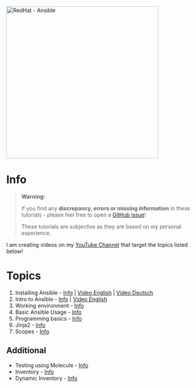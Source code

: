 <a href="https://www.ansible.com">
  <img src="https://www.ansible.com/hubfs/RedHat-Ansible-Automation-Platform_logo-white-1.png" alt="RedHat - Ansible" width="400"/>
</a>

# Info

> **Warning:**
>
> If you find any **discrepancy, errors or missing information** in these tutorials - please feel free to open a [GitHub issue](https://github.com/ansibleguy/ansible_tutorial/issues)!
>
> These tutorials are subjective as they are based on my personal experience. 


I am creating videos on my [YouTube Channel](https://www.youtube.com/@ansibleguy) that target the topics listed below! 

# Topics

1. Installing Ansible - [Info](https://github.com/ansibleguy/videos/blob/main/1) | [Video English](https://www.youtube.com/watch?v=88hUAGCbt9U) | [Video Deutsch](https://youtu.be/YaOEWItqRiU)
2. Intro to Ansible - [Info](https://github.com/ansibleguy/videos/blob/main/2) | [Video English](https://www.youtube.com/watch?v=NY02JV0hs-c)
3. Working environment - [Info](https://github.com/ansibleguy/videos/blob/main/3)
4. Basic Ansible Usage - [Info](https://github.com/ansibleguy/videos/blob/main/4)
5. Programming basics - [Info](https://github.com/ansibleguy/videos/blob/main/5)
6. Jinja2 - [Info](https://github.com/ansibleguy/videos/blob/main/6) 
7. Scopes - [Info](https://github.com/ansibleguy/videos/blob/main/7)


## Additional

* Testing using Molecule - [Info](https://github.com/ansibleguy/videos/blob/main/99/Molecule.md)
* Inventory - [Info](https://github.com/ansibleguy/videos/blob/main/99/inventory)
* Dynamic Inventory - [Info](https://github.com/ansibleguy/videos/blob/main/99/dynamic_inventory)
